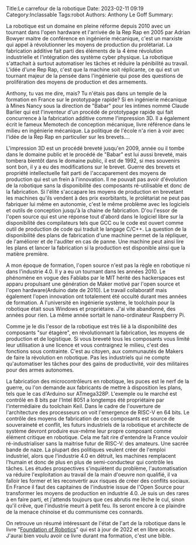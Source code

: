 ﻿Title:Le carrefour de la robotique
Date: 2023-02-11 09:19
Category:Inclassable
Tags:robot
Authors: Anthony Le Goff
Summary:

La robotique est un domaine en pleine réforme depuis 2010 avec un tournant dans l'open hardware et l'arrivée de la Rep Rap en 2005 par Adrian Bowyer maitre de conférence en ingénierie mécanique, c'est un marxiste qui appel à révolutionner les moyens de production du prolétariat. La fabrication additive fait parti des éléments de la 4 ème révolution industrielle et l'intégration des système cyber physique. La robotique s'attachait à surtout automatiser les tâches et réduire la pénibilité au travail. L'idée d'une Rep Rap, c'est que la machine soit réplicante, ce qui est un tournant majeur de la pensée dans l'ingénierie qui pose des questions de prolifération des moyens de production et des armements.  

Anthony, tu vas me dire, mais? Tu n'étais pas dans un temple de la formation en France sur le prototypage rapide? Si en ingénierie mécanique à Mines Nancy sous la direction de "Babar" pour les intimes nommé Claude Barlier qui est l'inventeur d'un procédé de prototypage rapide qui fait concurrence à la fabrication additive comme l'impression 3D. Il a également écrit le fameux Memotech de conception mécanique, livre référence dans le milieu en ingénierie mécanique. La politique de l'école n'a rien à voir avec l'idée de la Rep Rap en particulier sur les brevets....  

L'impression 3D est un procédé breveté jusqu'en 2009, année ou il tombe dans le domaine public et le procédé de "Babar" est lui aussi breveté, mais tombera bientôt dans le domaine public, il est de 1992, si mes souvenirs sont bon, il y a eu des modifications sur le brevet. Guerre des brevets et propriété intellectuelle fait parti de l'accaparement des moyens de production qui est un frein à l'innovation. Il ne pouvait pas avoir d'évolution de la robotique sans la disponibilité des composants ré-utilisable et donc de la fabrication. Si l'élite s'accapare les moyens de production en brevetant les machines qu'ils vendent à des prix exorbitants, le prolétariat ne peut pas fabriquer lui même en autonomie, c'est le même problème avec les logiciels et outils de conception jusqu'à la chaine de fabrication. D'ou l'essor de l'open source qui est une réponse tout d'abord dans le logiciel libre sur la disponibilité des compilateurs tels que GCC ou le code est ouvert comme outil de production de code qui traduit le langage C/C++. La question de la disponibilité des plans de fabrication d'une machine permet de la répliquer, de l'améliorer et de l'auditer en cas de panne. Une machine peut ainsi lire les plans et lancer la fabrication si la production est disponible ainsi que la matière première.  

A mon époque de formation, l'open source n'est pas la règle en robotique ni dans l'industrie 4.0. Il y a eu un tournant dans les années 2010. Le phénomène en vogue des Fablabs par le MIT hérité des hackerspaces est apparu propulsant une génération de Maker motivé par l'open source et l'open hardware(Arduino date de 2010). Le travail collaboratif mais également l'open innovation ont totalement été occulté durant mes années de formation. A l'université en ingénierie système, le toolchain pour la robotique était sous Windows et propriétaire. J'ai vite abandonné, des années pour rien. La même année sortait le nano-ordinateur Raspberry Pi.  

Comme je le dis l'essor de la robotique est très lié à la disponibilité des composants "sur étagère", en révolutionnant la fabrication, les moyens de production et de logistique. Si vous breveté tous les composants vous limité leur utilisation à une licence et vous contraignez le milieu, c'est des fonctions sous contrainte. C'est au citoyen, aux communautés de Makers de faire la révolution en robotique. Pas les industriels qui ne compte qu'automatiser les tâches pour des gains de productivité, voir des militaires pour des armes autonomes.  

La fabrication des microcontrôleurs en robotique, les puces est le nerf de la guerre, ou l'on demande aux fabricants de mettre à disposition les plans, tels que le cas d'Arduino sur ATmega328P. L'exemple ou le marché est contrôlé en 8 bits par l'Intel 8051 a longtemps été propriétaire par l'intermédiaire du toolchain Keil. Dans le cadre de l'ouverture de l'architecture des processeurs on voit l'emergence de RISC-V en 64 bits. Le contrôle des moyens de fabrication de ces composants est source de souveraineté et conflit, les futurs industriels de la robotique et architecte de système devront produire eux-même leur propre composant comme élément critique en robotique. Cela me fait rire d'entendre la France vouloir ré-industrialiser sans la maitrise futur de RISC-V: des amateurs. Une sacrée bande de naze. La plupart des politiques veulent créer de l'emploi industriel, alors que l'industrie 4.0 en détruit, les machines remplacent l'humain et donc de plus en plus de semi-conducteur qui contrôle les tâches. Les études prospectives s'inquiètent du problème, l'automatisation va réduire l'exploitation au travail de la main d'oeuvre non qualifié, il va falloir les former et les reconvertir aux risques de créer des conflits sociaux. En France il faut des capitaines de l'industrie issue de l'Open Source pour transformer les moyens de production en industrie 4.0. Je suis un des rares à en faire parti, et j'attends toujours que ces abrutis me lêche le cul, sinon qu'il crêve, que l'industrie meurt à petit feu. Ils seront encore à ce plaindre de la menace chinoise et du communisme ces connards.  

On retrouve un résumé intéressant de l'état de l'art de la robotique dans le livre "[Foundation of Robotics](https://link.springer.com/content/pdf/10.1007/978-981-19-1983-1.pdf)" qui est à jour de 2022 et en libre accès. J'aurai bien voulu avoir ce livre durant ma formation, c'est une bible.